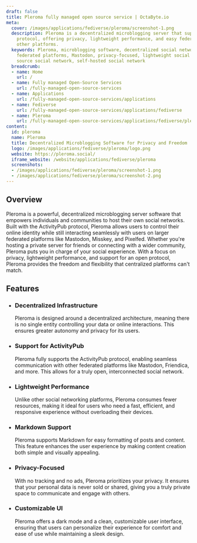 ```yaml
---
draft: false
title: Pleroma fully managed open source service | OctaByte.io
meta:
  cover: /images/applications/fediverse/pleroma/screenshot-1.png
  description: Pleroma is a decentralized microblogging server that supports the ActivityPub
    protocol, offering privacy, lightweight performance, and easy federation with
    other platforms.
  keywords: Pleroma, microblogging software, decentralized social network, ActivityPub,
    federated platforms, Mastodon, privacy-focused, lightweight social media, open
    source social network, self-hosted social network
  breadcrumb:
  - name: Home
    url: /
  - name: Fully managed Open-Source Services
    url: /fully-managed-open-source-services
  - name: Applications
    url: /fully-managed-open-source-services/applications
  - name: Fediverse
    url: /fully-managed-open-source-services/applications/fediverse
  - name: Pleroma
    url: /fully-managed-open-source-services/applications/fediverse/pleroma
content:
  id: pleroma
  name: Pleroma
  title: Decentralized Microblogging Software for Privacy and Freedom
  logo: /images/applications/fediverse/pleroma/logo.png
  website: https://pleroma.social/
  iframe_website: /website/applications/fediverse/pleroma
  screenshots:
  - /images/applications/fediverse/pleroma/screenshot-1.png
  - /images/applications/fediverse/pleroma/screenshot-2.png
---
```


## Overview

Pleroma is a powerful, decentralized microblogging server software that empowers individuals and communities to host their own social networks. Built with the ActivityPub protocol, Pleroma allows users to control their online identity while still interacting seamlessly with users on larger federated platforms like Mastodon, Misskey, and Pixelfed. Whether you're hosting a private server for friends or connecting with a wider community, Pleroma puts you in charge of your social experience. With a focus on privacy, lightweight performance, and support for an open protocol, Pleroma provides the freedom and flexibility that centralized platforms can't match.

## Features

- ### Decentralized Infrastructure

  Pleroma is designed around a decentralized architecture, meaning there is no single entity controlling your data or online interactions. This ensures greater autonomy and privacy for its users.

- ### Support for ActivityPub

  Pleroma fully supports the ActivityPub protocol, enabling seamless communication with other federated platforms like Mastodon, Friendica, and more. This allows for a truly open, interconnected social network.

- ### Lightweight Performance

  Unlike other social networking platforms, Pleroma consumes fewer resources, making it ideal for users who need a fast, efficient, and responsive experience without overloading their devices.

- ### Markdown Support

  Pleroma supports Markdown for easy formatting of posts and content. This feature enhances the user experience by making content creation both simple and visually appealing.

- ### Privacy-Focused

  With no tracking and no ads, Pleroma prioritizes your privacy. It ensures that your personal data is never sold or shared, giving you a truly private space to communicate and engage with others.

- ### Customizable UI

  Pleroma offers a dark mode and a clean, customizable user interface, ensuring that users can personalize their experience for comfort and ease of use while maintaining a sleek design.